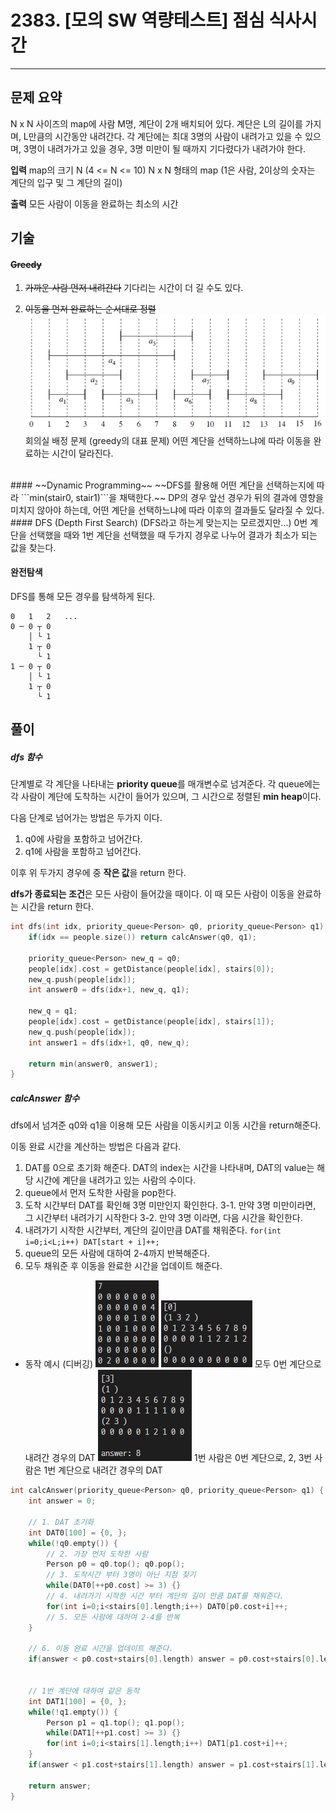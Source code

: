 # 2383. [모의 SW 역량테스트] 점심 식사시간
---

##  문제 요약
N x N 사이즈의 map에 사람 M명, 계단이 2개 배치되어 있다.
계단은 L의 길이를 가지며, L만큼의 시간동안 내려간다.
각 계단에는 최대 3명의 사람이 내려가고 있을 수 있으며,
3명이 내려가가고 있을 경우, 3명 미만이 될 때까지 기다렸다가 내려가야 한다.

**입력**
map의 크기 N (4 <= N <= 10)
N x N 형태의 map (1은 사람, 2이상의 숫자는 계단의 입구 및 그 계단의 길이)

**출력**
모든 사람이 이동을 완료하는 최소의 시간

## 기술
#### ~~Greedy~~
1. ~~가까운 사람 먼저 내려간다~~
기다리는 시간이 더 길 수도 있다.

2. ~~이동을 먼저 완료하는 순서대로 정렬~~
![greedy 회의실문제](./img/greedy.png) 회의실 배정 문제 (greedy의 대표 문제)
어떤 계단을 선택하느냐에 따라 이동을 완료하는 시간이 달라진다.
<br>
#### ~~Dynamic Programming~~
~~DFS를 활용해 어떤 계단을 선택하는지에 따라 ```min(stair0, stair1)```을 채택한다.~~
DP의 경우 앞선 경우가 뒤의 결과에 영향을 미치지 않아야 하는데,
어떤 계단을 선택하느냐에 따라 이후의 결과들도 달라질 수 있다.
<br>
#### DFS (Depth First Search)
(DFS라고 하는게 맞는지는 모르겠지만...)
0번 계단을 선택했을 때와 1번 계단을 선택했을 때 두가지 경우로 나누어 결과가 최소가 되는 값을 찾는다.

#### 완전탐색
DFS를 통해 모든 경우를 탐색하게 된다.
```
0   1   2   ...
0 ─ 0 ┬ 0
    │ └ 1
    1 ┬ 0
      └ 1
1 ─ 0 ┬ 0
    │ └ 1
    1 ┬ 0
      └ 1
```

## 풀이

##### dfs 함수

단계별로 각 계단을 나타내는 **priority queue**를 매개변수로 넘겨준다.
각 queue에는 각 사람이 계단에 도착하는 시간이 들어가 있으며,
그 시간으로 정렬된 **min heap**이다.

다음 단계로 넘어가는 방법은 두가지 이다.
1. q0에 사람을 포함하고 넘어간다.
2. q1에 사람을 포함하고 넘어간다.

이후 위 두가지 경우에 중 **작은 값**을 return 한다.

**dfs가 종료되는 조건**은 모든 사람이 들어갔을 때이다.
이 때 모든 사람이 이동을 완료하는 시간을 return 한다.

```C++
int dfs(int idx, priority_queue<Person> q0, priority_queue<Person> q1) {
    if(idx == people.size()) return calcAnswer(q0, q1);

    priority_queue<Person> new_q = q0;
    people[idx].cost = getDistance(people[idx], stairs[0]);
    new_q.push(people[idx]);
    int answer0 = dfs(idx+1, new_q, q1);

    new_q = q1;
    people[idx].cost = getDistance(people[idx], stairs[1]);
    new_q.push(people[idx]);
    int answer1 = dfs(idx+1, q0, new_q);

    return min(answer0, answer1);
}
```


##### calcAnswer 함수
dfs에서 넘겨준 q0와 q1을 이용해 모든 사람을 이동시키고 이동 시간을 return해준다.

이동 완료 시간을 계산하는 방법은 다음과 같다.
1. DAT를 0으로 초기화 해준다.
DAT의 index는 시간을 나타내며,
DAT의 value는 해당 시간에 계단을 내려가고 있는 사람의 수이다.
2. queue에서 먼저 도착한 사람을 pop한다.
3. 도착 시간부터 DAT를 확인해 3명 미만인지 확인한다.
3-1. 만약 3명 미만이라면, 그 시간부터 내려가기 시작한다
3-2. 만약 3명 이라면, 다음 시간을 확인한다.
4. 내려가기 시작한 시간부터, 계단의 길이만큼 DAT를 채워준다. ```for(int i=0;i<L;i++) DAT[start + i]++;```
5. queue의 모든 사람에 대하여 2-4까지 반복해준다.
6. 모두 채워준 후 이동을 완료한 시간을 업데이트 해준다.

- 동작 예시 (디버깅)
![0](./img/calcAnswer0.PNG)
![1](./img/calcAnswer1.PNG)
모두 0번 계단으로 내려간 경우의 DAT
![2](./img/calcAnswer2.PNG)
1번 사람은 0번 계단으로,
2, 3번 사람은 1번 계단으로 내려간 경우의 DAT

``` C++
int calcAnswer(priority_queue<Person> q0, priority_queue<Person> q1) {
    int answer = 0;

    // 1. DAT 초기화
    int DAT0[100] = {0, };
    while(!q0.empty()) {
        // 2. 가장 먼저 도착한 사람
        Person p0 = q0.top(); q0.pop();
        // 3. 도착시간 부터 3명이 아닌 지점 찾기
        while(DAT0[++p0.cost] >= 3) {}
        // 4. 내려가기 시작한 시간 부터 계단의 길이 만큼 DAT를 채워준다.
        for(int i=0;i<stairs[0].length;i++) DAT0[p0.cost+i]++;
        // 5. 모든 사람에 대하여 2-4를 반복
    }

    // 6. 이동 완료 시간을 업데이트 해준다.
    if(answer < p0.cost+stairs[0].length) answer = p0.cost+stairs[0].length;


    // 1번 계단에 대하여 같은 동작
    int DAT1[100] = {0, };
    while(!q1.empty()) {
        Person p1 = q1.top(); q1.pop();
        while(DAT1[++p1.cost] >= 3) {}
        for(int i=0;i<stairs[1].length;i++) DAT1[p1.cost+i]++;
    }
    if(answer < p1.cost+stairs[1].length) answer = p1.cost+stairs[1].length;

    return answer;
}
```